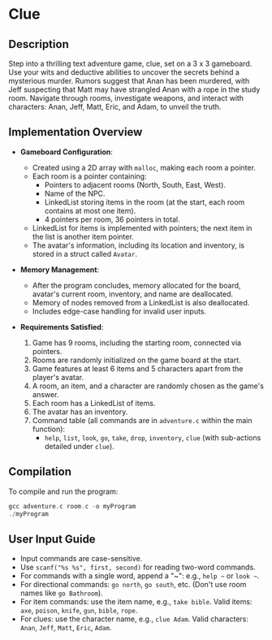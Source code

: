 # Clue

## Description

Step into a thrilling text adventure game, clue, set on a 3 x 3 gameboard. Use your wits and deductive abilities to uncover the secrets behind a mysterious murder. Rumors suggest that Anan has been murdered, with Jeff suspecting that Matt may have strangled Anan with a rope in the study room. Navigate through rooms, investigate weapons, and interact with characters: Anan, Jeff, Matt, Eric, and Adam, to unveil the truth.

## Implementation Overview

- **Gameboard Configuration**: 
  - Created using a 2D array with `malloc`, making each room a pointer.
  - Each room is a pointer containing:
    - Pointers to adjacent rooms (North, South, East, West).
    - Name of the NPC.
    - LinkedList storing items in the room (at the start, each room contains at most one item).
    - 4 pointers per room, 36 pointers in total.
  - LinkedList for items is implemented with pointers; the next item in the list is another item pointer.
  - The avatar's information, including its location and inventory, is stored in a struct called `Avatar`.
  
- **Memory Management**:
  - After the program concludes, memory allocated for the board, avatar's current room, inventory, and name are deallocated.
  - Memory of nodes removed from a LinkedList is also deallocated.
  - Includes edge-case handling for invalid user inputs.

- **Requirements Satisfied**:
  1. Game has 9 rooms, including the starting room, connected via pointers.
  2. Rooms are randomly initialized on the game board at the start.
  3. Game features at least 6 items and 5 characters apart from the player's avatar.
  4. A room, an item, and a character are randomly chosen as the game's answer.
  5. Each room has a LinkedList of items.
  6. The avatar has an inventory.
  7. Command table (all commands are in `adventure.c` within the main function):
      - `help`, `list`, `look`, `go`, `take`, `drop`, `inventory`, `clue` 
        (with sub-actions detailed under `clue`).

## Compilation

To compile and run the program:

```c
gcc adventure.c room.c -o myProgram
./myProgram
```

## User Input Guide

- Input commands are case-sensitive.
- Use `scanf("%s %s", first, second)` for reading two-word commands.
- For commands with a single word, append a "~": e.g., `help ~` or `look ~`.
- For directional commands: `go north`, `go south`, etc. (Don't use room names like `go Bathroom`).
- For item commands: use the item name, e.g., `take bible`. Valid items: `axe`, `poison`, `knife`, `gun`, `bible`, `rope`.
- For clues: use the character name, e.g., `clue Adam`. Valid characters: `Anan`, `Jeff`, `Matt`, `Eric`, `Adam`.
